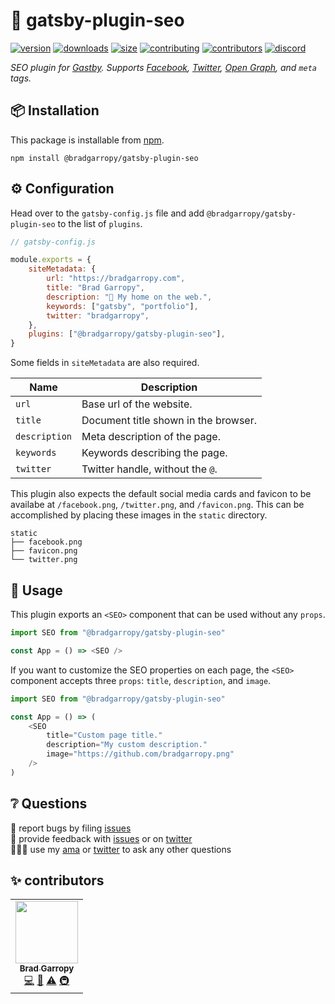 # 🔎 gatsby-plugin-seo

[![version][version-badge]][npm]
[![downloads][downloads-badge]][npm]
[![size][size-badge]][bundlephobia]
[![contributing][contributing-badge]][contributing]
[![contributors][contributors-badge]][contributors]
[![discord][discord-badge]][discord]

_SEO plugin for [Gastby][gatsby]. Supports [Facebook][facebook], [Twitter][twitter], [Open Graph][og], and `meta` tags._

## 📦 Installation

This package is installable from [npm][npm].

```shell
npm install @bradgarropy/gatsby-plugin-seo
```

## ⚙ Configuration

Head over to the `gatsby-config.js` file and add `@bradgarropy/gatsby-plugin-seo` to the list of `plugins`.

```javascript
// gatsby-config.js

module.exports = {
    siteMetadata: {
        url: "https://bradgarropy.com",
        title: "Brad Garropy",
        description: "🏡 My home on the web.",
        keywords: ["gatsby", "portfolio"],
        twitter: "bradgarropy",
    },
    plugins: ["@bradgarropy/gatsby-plugin-seo"],
}
```

Some fields in `siteMetadata` are also required.

| Name          | Description                          |
| ------------- | ------------------------------------ |
| `url`         | Base url of the website.             |
| `title`       | Document title shown in the browser. |
| `description` | Meta description of the page.        |
| `keywords`    | Keywords describing the page.        |
| `twitter`     | Twitter handle, without the `@`.     |

This plugin also expects the default social media cards and favicon to be availabe at `/facebook.png`, `/twitter.png`, and `/favicon.png`. This can be accomplished by placing these images in the `static` directory.

```
static
├── facebook.png
├── favicon.png
└── twitter.png
```

## 🥑 Usage

This plugin exports an `<SEO>` component that can be used without any `props`.

```javascript
import SEO from "@bradgarropy/gatsby-plugin-seo"

const App = () => <SEO />
```

If you want to customize the SEO properties on each page, the `<SEO>` component accepts three `props`: `title`, `description`, and `image`.

```javascript
import SEO from "@bradgarropy/gatsby-plugin-seo"

const App = () => (
    <SEO
        title="Custom page title."
        description="My custom description."
        image="https://github.com/bradgarropy.png"
    />
)
```

## ❔ Questions

🐛 report bugs by filing [issues][issues]  
📢 provide feedback with [issues][issues] or on [twitter][twitter]  
🙋🏼‍♂️ use my [ama][ama] or [twitter][twitter] to ask any other questions

## ✨ contributors

<!-- ALL-CONTRIBUTORS-LIST:START - Do not remove or modify this section -->
<!-- prettier-ignore-start -->
<!-- markdownlint-disable -->
<table>
  <tr>
    <td align="center"><a href="https://bradgarropy.com"><img src="https://avatars.githubusercontent.com/u/11336745?v=4?s=100" width="100px;" alt=""/><br /><sub><b>Brad Garropy</b></sub></a><br /><a href="https://github.com/bradgarropy/gatsby-plugin-seo/commits?author=bradgarropy" title="Code">💻</a> <a href="https://github.com/bradgarropy/gatsby-plugin-seo/commits?author=bradgarropy" title="Documentation">📖</a> <a href="https://github.com/bradgarropy/gatsby-plugin-seo/commits?author=bradgarropy" title="Tests">⚠️</a> <a href="#infra-bradgarropy" title="Infrastructure (Hosting, Build-Tools, etc)">🚇</a></td>
  </tr>
</table>

<!-- markdownlint-restore -->
<!-- prettier-ignore-end -->

<!-- ALL-CONTRIBUTORS-LIST:END -->

[gatsby]: https://gatsbyjs.org
[facebook]: https://www.facebook.com/profile.php?id=7933107
[twitter]: https://twitter.com/bradgarropy
[og]: https://ogp.me
[npm]: https://www.npmjs.com/package/@bradgarropy/gatsby-plugin-seo
[issues]: https://github.com/bradgarropy/gatsby-plugin-seo/issues
[twitter]: https://twitter.com/bradgarropy
[ama]: https://bradgarropy.com/ama
[version-badge]: https://img.shields.io/npm/v/@bradgarropy/http.svg?style=flat-square
[downloads-badge]: https://img.shields.io/npm/dt/@bradgarropy/http?style=flat-square
[bundlephobia]: https://bundlephobia.com/result?p=@bradgarropy/gatsby-plugin-seo
[size-badge]: https://img.shields.io/bundlephobia/minzip/@bradgarropy/http?style=flat-square
[contributing]: https://github.com/bradgarropy/gatsby-plugin-seo/blob/master/contributing.md
[contributing-badge]: https://img.shields.io/badge/PRs-welcome-success?style=flat-square
[contributors]: #-contributors
[contributors-badge]: https://img.shields.io/github/all-contributors/bradgarropy/gatsby-plugin-seo?style=flat-square
[discord]: https://bradgarropy.com/discord
[discord-badge]: https://img.shields.io/discord/748196643140010015?style=flat-square
